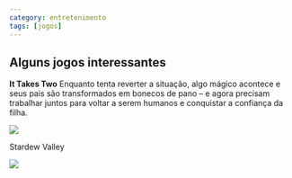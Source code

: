 ```yaml
---
category: entretenimento
tags: [jogos]
---
```

## Alguns jogos interessantes

**It Takes Two**
Enquanto tenta reverter a situação, algo mágico acontece e seus pais são transformados em bonecos de pano – e agora precisam trabalhar juntos para voltar a serem humanos e conquistar a confiança da filha.


![](https://i1.wp.com/nosnerds.com.br/wp-content/uploads/2020/12/ittakestwo-capa.jpg?fit=870%2C450&ssl=1)

Stardew Valley

![](https://www.google.com/url?sa=i&url=https%3A%2F%2Fstore.playstation.com%2Fpt-br%2Fproduct%2FUP2456-CUSA06840_00-STARDEW00000SIEA&psig=AOvVaw23-ie3O2h5L9oVLjkXAJYA&ust=1617894120601000&source=images&cd=vfe&ved=0CAIQjRxqFwoTCKiU2bWz7O8CFQAAAAAdAAAAABAT)

